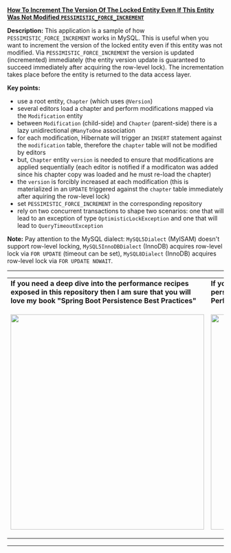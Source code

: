 **[How To Increment The Version Of The Locked Entity Even If This Entity Was Not Modified `PESSIMISTIC_FORCE_INCREMENT`](https://github.com/AnghelLeonard/Hibernate-SpringBoot/tree/master/HibernateSpringBootPesimisticForceIncrement)**

**Description:** This application is a sample of how `PESSIMISTIC_FORCE_INCREMENT` works in MySQL. This is useful when you want to increment the version of the locked entity even if this entity was not modified. Via `PESSIMISTIC_FORCE_INCREMENT` the version is updated (incremented) immediately (the entity version update is guaranteed to succeed immediately after acquiring the row-level lock). The incrementation takes place before the entity is returned to the data access layer.

**Key points:**
- use a root entity, `Chapter` (which uses `@Version`)
- several editors load a chapter and perform modifications mapped via the `Modification` entity
- between `Modification` (child-side) and `Chapter` (parent-side) there is a lazy unidirectional `@ManyToOne` association
- for each modification, Hibernate will trigger an `INSERT` statement against the `modification` table, therefore the `chapter` table will not be modified by editors
- but, `Chapter` entity `version` is needed to ensure that modifications are applied sequentially (each editor is notified if a modificaton was added since his chapter copy was loaded and he must re-load the chapter)
- the `version` is forcibly increased at each modification (this is materialized in an `UPDATE` triggered against the `chapter` table immediately after aquiring the row-level lock)
- set `PESSIMISTIC_FORCE_INCREMENT` in the corresponding repository
- rely on two concurrent transactions to shape two scenarios: one that will lead to an exception of type `OptimisticLockException` and one that will lead to `QueryTimeoutException`          
     
**Note:** Pay attention to the MySQL dialect: `MySQL5Dialect` (MyISAM) doesn't support row-level locking, `MySQL5InnoDBDialect` (InnoDB) acquires row-level lock via `FOR UPDATE` (timeout can be set), `MySQL8Dialect` (InnoDB) acquires row-level lock via `FOR UPDATE NOWAIT`.
     
-----------------------------------------------------------------------------------------------------------------------    
<table>
     <tr><td><b>If you need a deep dive into the performance recipes exposed in this repository then I am sure that you will love my book "Spring Boot Persistence Best Practices"</b></td><td><b>If you need a hand of tips and illustrations of 100+ Java persistence performance issues then "Java Persistence Performance Illustrated Guide" is for you.</b></td></tr>
     <tr><td>
<a href="https://www.apress.com/us/book/9781484256251"><p align="left"><img src="https://github.com/AnghelLeonard/Hibernate-SpringBoot/blob/master/Spring%20Boot%20Persistence%20Best%20Practices.jpg" height="500" width="450"/></p></a>
</td><td>
<a href="https://leanpub.com/java-persistence-performance-illustrated-guide"><p align="right"><img src="https://github.com/AnghelLeonard/Hibernate-SpringBoot/blob/master/Java%20Persistence%20Performance%20Illustrated%20Guide.jpg" height="500" width="450"/></p></a>
</td></tr></table>

-----------------------------------------------------------------------------------------------------------------------    


